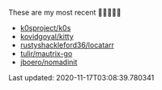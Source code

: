 These are my most recent 🌟🌟🌟🌟🌟

* [k0sproject/k0s](https://github.com/k0sproject/k0s)
* [kovidgoyal/kitty](https://github.com/kovidgoyal/kitty)
* [rustyshackleford36/locatarr](https://github.com/rustyshackleford36/locatarr)
* [tulir/mautrix-go](https://github.com/tulir/mautrix-go)
* [jboero/nomadinit](https://github.com/jboero/nomadinit)

Last updated: 2020-11-17T03:08:39.780341
